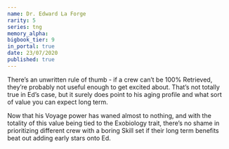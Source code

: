 ```yaml
---
name: Dr. Edward La Forge
rarity: 5
series: tng
memory_alpha:
bigbook_tier: 9
in_portal: true
date: 23/07/2020
published: true
---
```


There’s an unwritten rule of thumb - if a crew can’t be 100% Retrieved, they’re probably not useful enough to get excited about. That’s not totally true in Ed’s case, but it surely does point to his aging profile and what sort of value you can expect long term.

Now that his Voyage power has waned almost to nothing, and with the totality of this value being tied to the Exobiology trait, there’s no shame in prioritizing different crew with a boring Skill set if their long term benefits beat out adding early stars onto Ed.
